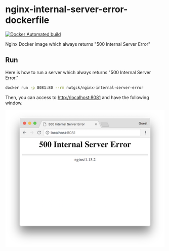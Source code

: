# nginx-internal-server-error-dockerfile
[![Docker Automated build](https://img.shields.io/docker/automated/nwtgck/nginx-internal-server-error.svg)](https://hub.docker.com/r/nwtgck/nginx-internal-server-error/)  

Nginx Docker image which always returns "500 Internal Server Error"

## Run

Here is how to run a server which always returns "500 Internal Server Error."

```bash
docker run -p 8081:80 --rm nwtgck/nginx-internal-server-error
```

Then, you can access to <http://localhost:8081> and have the following window.

![Nginx Internal Server Error](demo_images/demo1.png)
